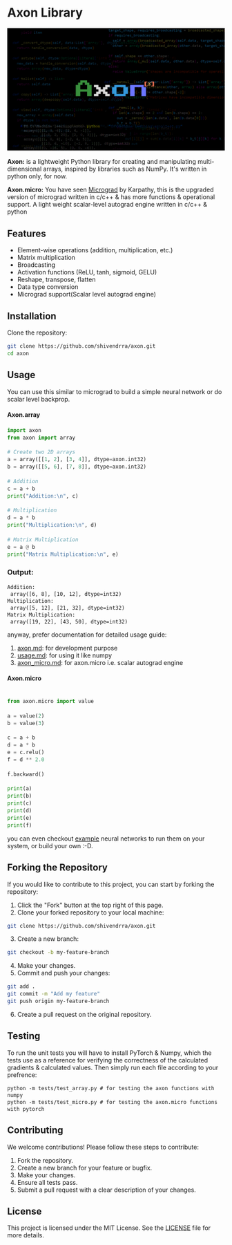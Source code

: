 # Axon Library

![axonlogo.png](https://github.com/shivendrra/axon/blob/main/logo.png)

**Axon:** is a lightweight Python library for creating and manipulating multi-dimensional arrays, inspired by libraries such as NumPy. It's written in python only, for now.

**Axon.micro:** You have seen [Micrograd](https://github.com/karpathy/micrograd) by Karpathy, this is the upgraded version of micrograd written in c/c++ & has more functions & operational support. A light weight scalar-level autograd engine written in c/c++ & python

## Features

- Element-wise operations (addition, multiplication, etc.)
- Matrix multiplication
- Broadcasting
- Activation functions (ReLU, tanh, sigmoid, GELU)
- Reshape, transpose, flatten
- Data type conversion
- Micrograd support(Scalar level autograd engine)

## Installation

Clone the repository:

```bash
git clone https://github.com/shivendrra/axon.git
cd axon
```

## Usage

You can use this similar to micrograd to build a simple neural network or do scalar level backprop.


#### Axon.array

```python
import axon
from axon import array

# Create two 2D arrays
a = array([[1, 2], [3, 4]], dtype=axon.int32)
b = array([[5, 6], [7, 8]], dtype=axon.int32)

# Addition
c = a + b
print("Addition:\n", c)

# Multiplication
d = a * b
print("Multiplication:\n", d)

# Matrix Multiplication
e = a @ b
print("Matrix Multiplication:\n", e)
```

### Output:

```
Addition:
 array([6, 8], [10, 12], dtype=int32)
Multiplication:
 array([5, 12], [21, 32], dtype=int32)
Matrix Multiplication:
 array([19, 22], [43, 50], dtype=int32)
```

anyway, prefer documentation for detailed usage guide:

1. [axon.md](https://github.com/shivendrra/axon/blob/main/docs/axon.md): for development purpose
2. [usage.md](https://github.com/shivendrra/axon/blob/main/docs/usage.md): for using it like numpy
3. [axon_micro.md]((https://github.com/shivendrra/axon/blob/main/docs/axon_micro.md)): for axon.micro i.e. scalar autograd engine

#### Axon.micro
```python

from axon.micro import value

a = value(2)
b = value(3)

c = a + b
d = a * b
e = c.relu()
f = d ** 2.0

f.backward()

print(a)
print(b)
print(c)
print(d)
print(e)
print(f)
```

you can even checkout [example](https://github.com/shivendrra/axon/tree/main/examples) neural networks to run them on your system, or build your own :-D.

## Forking the Repository

If you would like to contribute to this project, you can start by forking the repository:

1. Click the "Fork" button at the top right of this page.
2. Clone your forked repository to your local machine:

```bash
git clone https://github.com/shivendrra/axon.git
```

3. Create a new branch:

```bash
git checkout -b my-feature-branch
```

4. Make your changes.
5. Commit and push your changes:

```bash
git add .
git commit -m "Add my feature"
git push origin my-feature-branch
```

6. Create a pull request on the original repository.

## Testing

To run the unit tests you will have to install PyTorch & Numpy, which the tests use as a reference for verifying the correctness of the calculated gradients & calculated values. Then simply run each file according to your prefrence:

```shell
python -m tests/test_array.py # for testing the axon functions with numpy
python -m tests/test_micro.py # for testing the axon.micro functions with pytorch
```

## Contributing

We welcome contributions! Please follow these steps to contribute:

1. Fork the repository.
2. Create a new branch for your feature or bugfix.
3. Make your changes.
4. Ensure all tests pass.
5. Submit a pull request with a clear description of your changes.

## License

This project is licensed under the MIT License. See the [LICENSE](LICENSE) file for more details.
